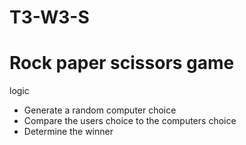 # T3-W3-S

# Rock paper scissors game
logic 
- Generate a random computer choice 
- Compare the users choice to the computers choice
- Determine the winner